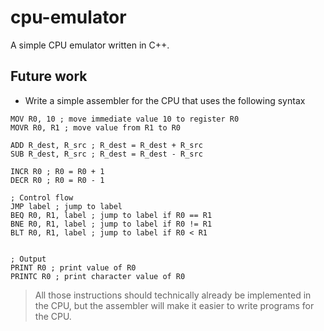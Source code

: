 # cpu-emulator
A simple CPU emulator written in C++.


## Future work
- Write a simple assembler for the CPU that uses the following syntax
```assembly
MOV R0, 10 ; move immediate value 10 to register R0
MOVR R0, R1 ; move value from R1 to R0

ADD R_dest, R_src ; R_dest = R_dest + R_src
SUB R_dest, R_src ; R_dest = R_dest - R_src

INCR R0 ; R0 = R0 + 1
DECR R0 ; R0 = R0 - 1

; Control flow
JMP label ; jump to label
BEQ R0, R1, label ; jump to label if R0 == R1
BNE R0, R1, label ; jump to label if R0 != R1
BLT R0, R1, label ; jump to label if R0 < R1


; Output
PRINT R0 ; print value of R0
PRINTC R0 ; print character value of R0
```
> All those instructions should technically already be implemented in the CPU, but the assembler will make it easier to write programs for the CPU.